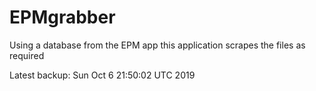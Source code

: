 # EPMgrabber
Using a database from the EPM app this application scrapes the files as required


Latest backup: Sun Oct 6 21:50:02 UTC 2019
